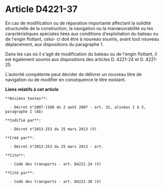 # Article D4221-37

En cas de modification ou de réparation importante affectant la solidité structurelle de la construction, la navigation ou la
manœuvrabilité ou les caractéristiques spéciales liées aux conditions d'exploitation du bateau ou de l'engin flottant, celui-
ci doit être à nouveau soumis, avant tout nouveau déplacement, aux dispositions du paragraphe 1. 

Dans les cas où il s'agit de modification du bateau ou de l'engin flottant, il est également soumis aux dispositions des
articles D. 4221-24 et D. 4221-25. 

L'autorité compétente peut décider de délivrer un nouveau titre de navigation ou de modifier en conséquence le titre
existant.

**Liens relatifs à cet article**

	**Anciens textes**:

	  - Décret n°2007-1168 du 2 août 2007 - art. 32, alinéas 1 à 3, paragraphe I (Ab)

	**Codifié par**:

	  - Décret n°2013-253 du 25 mars 2013 (V)

	**Créé par**:

	  - Décret n°2013-253 du 25 mars 2013 - art.

	**Cite**:

	  - Code des transports - art. D4221-24 (V)

	**Cité par**:

	  - Code des transports - art. D4221-38 (V)
